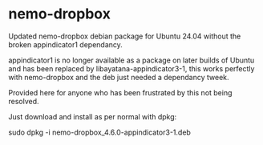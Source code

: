 # nemo-dropbox
Updated nemo-dropbox debian package for Ubuntu 24.04 without the broken appindicator1 dependancy.

appindicator1 is no longer available as a package on later builds of Ubuntu and has been replaced by libayatana-appindicator3-1, this works perfectly with nemo-dropbox and the deb just needed a dependancy tweek.

Provided here for anyone who has been frustrated by this not being resolved.

Just download and install as per normal with dpkg:

sudo dpkg -i nemo-dropbox_4.6.0-appindicator3-1.deb
